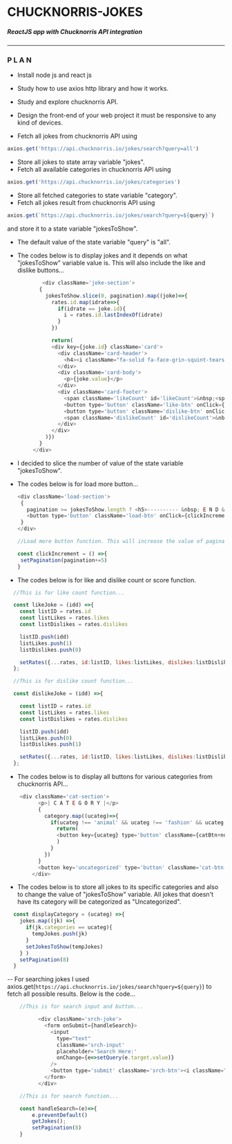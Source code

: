 # CHUCKNORRIS-JOKES
##### ReactJS app with Chucknorris API integration

---

###  P L A N 

- Install node js and react js
- Study how to use axios http library and how it works.
- Study and explore chucknorris API.
- Design the front-end of your web project it must be responsive to any kind of devices.

- Fetch all jokes from chucknorris API using 

```js
axios.get('https://api.chucknorris.io/jokes/search?query=all')
```

- Store all jokes to state array variable "jokes".
- Fetch all available categories in chucknorris API using 

```js
axios.get('https://api.chucknorris.io/jokes/categories')
```
- Store all fetched categories to state variable "category".
- Fetch all jokes result from chucknorris API using 

```js
axios.get(`https://api.chucknorris.io/jokes/search?query=${query}`)
```

   and store it to a state variable "jokesToShow".
- The default value of the state variable "query" is "all".
- The codes below is to display jokes and it depends on what "jokesToShow" variable value is. This will also 
   include the like and dislike buttons...
   
   ```js
           <div className='joke-section'>
          {
            jokesToShow.slice(0, pagination).map((joke)=>{
              rates.id.map(idrate=>{
                if(idrate == joke.id){
                  i = rates.id.lastIndexOf(idrate)
                }
              })

              return(
              <div key={joke.id} className='card'>
                <div className='card-header'>
                  <h4><i className="fa-solid fa-face-grin-squint-tears"></i> {joke.categories == "" ? joke.categories = "uncategorized": joke.categories=joke.categories} JOKE <i className="laps fa-solid fa-face-grin-squint-tears"></i></h4>
                </div>
                <div className='card-body'>
                  <p>{joke.value}</p>
                </div>
                <div className='card-footer'>
                  <span className='likeCount' id='likeCount'>&nbsp;<span>{joke.id == rates.id[i] ? rates.likes[i]:0}</span>&nbsp;</span>
                  <button type='button' className='like-btn' onClick={()=>likeJoke(joke.id)}><i className="fa-solid fa-thumbs-up"/></button>
                  <button type='button' className='dislike-btn' onClick={ () => dislikeJoke(joke.id)}><i className="fa-solid fa-thumbs-down"/></button>
                  <span className='dislikeCount' id='dislikeCount'>&nbsp;<span>{joke.id == rates.id[i] ? rates.dislikes[i]:0}</span>&nbsp;</span>
                </div>
              </div>
            )})
          }
        </div>
   ```

- I decided to slice the number of value of the state variable "jokesToShow".

- The codes below is for load more button...

     ```js
	<div className='load-section'>
	  {
	    pagination >= jokesToShow.length ? <h5>---------- &nbsp; E N D &nbsp; O F &nbsp; J O K E S &nbsp; ----------</h5>:
	    <button type='button' className='load-btn' onClick={clickIncrement}><i className="fa-solid fa-angles-down"/>&nbsp; LOAD MORE JOKES &nbsp;<i className="fa-solid fa-angles-down"/></button>
	  }
	</div>

	//Load more button function. This will increase the value of pagination variable to 5.

	const clickIncrement = () =>{
	  setPagination(pagination+=5)
	}
     ```

- The codes below is for like and dislike count or score function.

```js
  //This is for like count function...

  const likeJoke = (idd) =>{
    const listID = rates.id
    const listLikes = rates.likes
    const listDislikes = rates.dislikes

    listID.push(idd)
    listLikes.push(1)
    listDislikes.push(0)

    setRates({...rates, id:listID, likes:listLikes, dislikes:listDislikes})
  };

  //This is for dislike count function...

  const dislikeJoke = (idd) =>{

    const listID = rates.id
    const listLikes = rates.likes
    const listDislikes = rates.dislikes

    listID.push(idd)
    listLikes.push(0)
    listDislikes.push(1)

    setRates({...rates, id:listID, likes:listLikes, dislikes:listDislikes})
  };
```

- The codes below is to display all buttons for various categories from chucknorris API...

```js
	<div className='cat-section'>
          <p>| C A T E G O R Y |</p>
          {
            category.map((ucateg)=>{
              if(ucateg !== 'animal' && ucateg !== 'fashion' && ucateg !== 'travel'){
                return(
                <button key={ucateg} type='button' className={catBtn+numCatBtn++} onClick={()=>displayCategory(ucateg)}>{ucateg}</button>
                )
              }
            })
          }
          <button key='uncategorized' type='button' className='cat-btn-13' onClick={()=>displayCategory('')}>Uncategorized</button>
        </div>
```

- The codes below is to store all jokes to its specific categories and also to change the value of "jokesToShow" variable.
   All jokes that doesn't have its category will be categorized as "Uncategorized".

```js
  const displayCategory = (ucateg) =>{
    jokes.map((jk) =>{
      if(jk.categories == ucateg){
        tempJokes.push(jk)
      }
      setJokesToShow(tempJokes)
    } )
    setPagination(8)
  }
```

-- For searching jokes I used axios.get(`https://api.chucknorris.io/jokes/search?query=${query}`) to fetch all possible results.
   Below is the code...
	
```js
	//This is for search input and button...

          <div className='srch-joke'>
            <form onSubmit={handleSearch}>
              <input 
                type="text"
                className='srch-input'
                placeholder='Search Here:' 
                onChange={e=>setQuery(e.target.value)}
              />
              <button type='submit' className='srch-btn'><i className="fa-solid fa-magnifying-glass"></i></button>
            </form>
          </div>

	//This is for search function...

  	const handleSearch=(e)=>{
	    e.preventDefault()
	    getJokes();
	    setPagination(8)
	}
```
